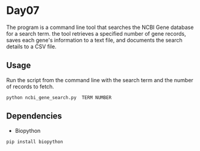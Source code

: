 # Day07

The program is a command line tool that searches the NCBI Gene database for a search term. the tool retrieves a specified number of gene records, saves each gene's information to a text file, and documents the search details to a CSV file.

## Usage

Run the script from the command line with the search term and the number of records to fetch.

```
python ncbi_gene_search.py  TERM NUMBER
```

## Dependencies

* Biopython

```
pip install biopython
```